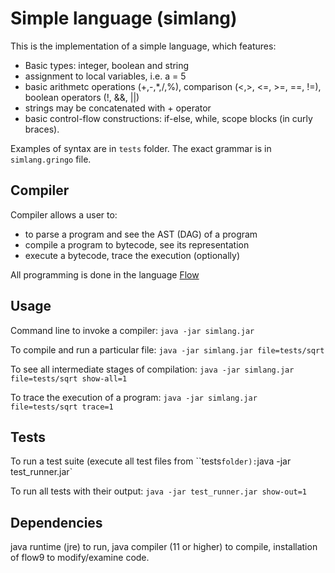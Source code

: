 Simple language (simlang)
================================

This is the implementation of a simple language, which features:
* Basic types: integer, boolean and string
* assignment to local variables, i.e. a = 5
* basic arithmetc operations (+,-,*,/,%), comparison (<,>, <=, >=, ==, !=), boolean operators (!, &&, ||)
* strings may be concatenated with + operator
* basic control-flow constructions: if-else, while, scope blocks (in curly braces).

Examples of syntax are in `tests` folder.
The exact grammar is in `simlang.gringo` file.

Compiler
---------

Compiler allows a user to:

 * to parse a program and see the AST (DAG) of a program
 * compile a program to bytecode, see its representation
 * execute a bytecode, trace the execution (optionally)

All programming is done in the language  [Flow](https://github.com/area9innovation/flow9)

Usage
-----
Command line to invoke a compiler:
`java -jar simlang.jar`

To compile and run a particular file:
`java -jar simlang.jar file=tests/sqrt`

To see all intermediate stages of compilation:
`java -jar simlang.jar file=tests/sqrt show-all=1`

To trace the execution of a program:
`java -jar simlang.jar file=tests/sqrt trace=1`

Tests
-----
To run a test suite (execute all test files from ``tests` folder):
`java -jar test_runner.jar`

To run all tests with their output:
`java -jar test_runner.jar show-out=1`

Dependencies
------------
java runtime (jre) to run, java compiler (11 or higher) to compile, installation of flow9 to modify/examine code.
